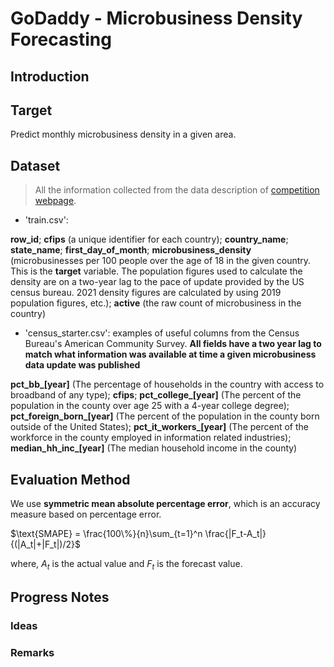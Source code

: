 # GoDaddy - Microbusiness Density Forecasting

## Introduction

## Target
Predict monthly microbusiness density in a given area.

## Dataset
> All the information collected from the data description of [competition webpage].

- 'train.csv':  

**row_id**; **cfips** (a unique identifier for each country); **country_name**; **state_name**; **first_day_of_month**; **microbusiness_density** (microbusinesses per 100 people over the age of 18 in the given country. This is the **target** variable. The population figures used to calculate the density are on a two-year lag to the pace of update provided by the US census bureau. 2021 density figures are calculated by using 2019 population figures, etc.); **active** (the raw count of microbusiness in the country)

- 'census_starter.csv': examples of useful columns from the Census Bureau's American Community Survey. **All fields have a two year lag to match what information was available at time a given microbusiness data update was published**

**pct_bb_\[year\]** (The percentage of households in the country with access to broadband of any type); **cfips**; **pct_college_\[year\]** (The percent of the population in the county over age 25 with a 4-year college degree); **pct_foreign_born_\[year\]** (The percent of the population in the county born outside of the United States); **pct_it_workers_\[year\]** (The percent of the workforce in the county employed in information related industries); **median_hh_inc_\[year\]** (The median household income in the county)


## Evaluation Method
We use **symmetric mean absolute percentage error**, which is an accuracy measure based on percentage error.

$\text{SMAPE} = \frac{100\%}{n}\sum_{t=1}^n \frac{|F_t-A_t|}{(|A_t|+|F_t|)/2}$

where, $A_t$ is the actual value and $F_t$ is the forecast value.

## Progress Notes

### Ideas

### Remarks


[competition webpage]: https://www.kaggle.com/competitions/godaddy-microbusiness-density-forecasting/data